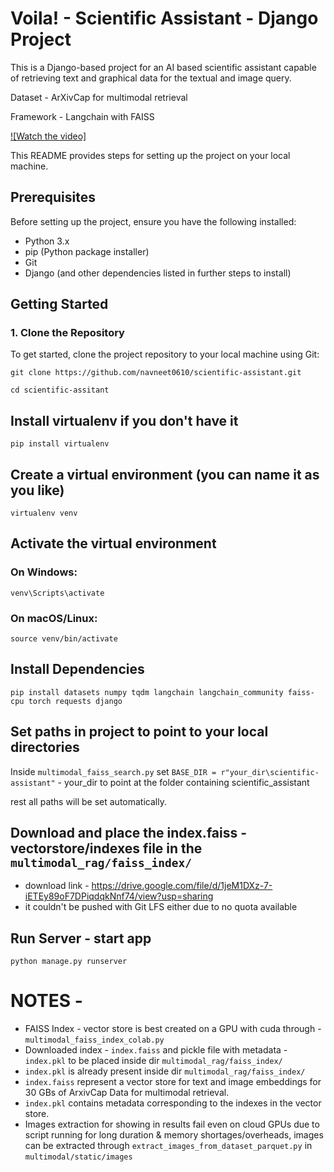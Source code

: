 # Voila! - Scientific Assistant - Django Project

This is a Django-based project for an AI based scientific assistant capable of retrieving text and graphical data for the textual and image query. 

Dataset - ArXivCap for multimodal retrieval

Framework - Langchain with FAISS 

[![Watch the video]](https://github.com/navneet0610/scientific-assistant/blob/master/demo-with-neuron-image-and-query.mkv)

This README provides steps for setting up the project on your local machine.


## Prerequisites

Before setting up the project, ensure you have the following installed:

- Python 3.x
- pip (Python package installer)
- Git
- Django (and other dependencies listed in further steps to install)

## Getting Started

### 1. Clone the Repository

To get started, clone the project repository to your local machine using Git:

`git clone https://github.com/navneet0610/scientific-assistant.git`

`cd scientific-assitant`

## Install virtualenv if you don't have it
`pip install virtualenv`

## Create a virtual environment (you can name it as you like)
`virtualenv venv`

## Activate the virtual environment
### On Windows:
`venv\Scripts\activate`
### On macOS/Linux:
`source venv/bin/activate`

## Install Dependencies

`pip install datasets numpy tqdm langchain langchain_community faiss-cpu torch requests django`

## Set paths in project to point to your local directories
Inside `multimodal_faiss_search.py` set `BASE_DIR = r"your_dir\scientific-assistant"` - your_dir to point at the folder containing scientific_assistant

rest all paths will be set automatically.

## Download and place the index.faiss - vectorstore/indexes file in the `multimodal_rag/faiss_index/`
- download link - https://drive.google.com/file/d/1jeM1DXz-7-iETEy89oF7DPiqdqkNnf74/view?usp=sharing
- it couldn't be pushed with Git LFS either due to no quota available

## Run Server - start app

`python manage.py runserver`

# NOTES -

- FAISS Index - vector store is best created on a GPU with cuda through - `multimodal_faiss_index_colab.py`
- Downloaded index - `index.faiss` and pickle file with metadata - `index.pkl` to be placed inside dir `multimodal_rag/faiss_index/`
- `index.pkl` is already present inside dir `multimodal_rag/faiss_index/`
- `index.faiss` represent a vector store for text and image embeddings for 30 GBs of ArxivCap Data for multimodal retrieval.
- `index.pkl` contains metadata corresponding to the indexes in the vector store.
- Images extraction for showing in results fail even on cloud GPUs due to script running for long duration & memory shortages/overheads, images can be extracted through `extract_images_from_dataset_parquet.py` in `multimodal/static/images`



